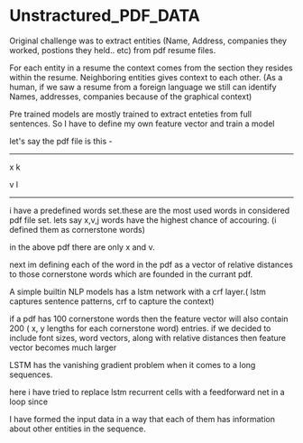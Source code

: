 # Unstractured_PDF_DATA

Original challenge was to extract entities (Name, Address, companies they worked, postions they held.. etc) from pdf resume files.

For each entity in a resume the context comes from the section they resides within the resume. Neighboring entities gives context to each other.
(As a human, if we saw a resume from a foreign language we still can identify Names, addresses, companies because of the graphical context) 

Pre trained models are mostly trained to extract enteties from full sentences. So I have to define my own feature vector and train a model

let's say the pdf file is this - 

----

x k 

  v
l

----

i have a predefined words set.these are the most used words in considered pdf file set.
lets say x,v,j words have the highest chance of accouring. (i defined them as cornerstone words) 

in the above pdf there are only x and v.

next im defining each of the word in the pdf as a vector of relative distances to those cornerstone words which are founded in the currant pdf.

A simple builtin NLP models has a lstm network with a crf layer.( lstm captures sentence patterns, crf to capture the context)

if a pdf has 100 cornerstone words then the feature vector will also contain 200 ( x, y lengths for each cornerstone word) entries. if we decided to include font sizes, word vectors, along with relative distances then feature vector becomes much larger     

LSTM has the vanishing gradient problem when it comes to a long sequences.

here i have tried to replace lstm recurrent cells with a feedforward net in a loop since 

I have formed the input data in a way that each of them has information about other entities in the sequence.
